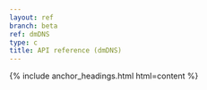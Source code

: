 ```yaml
---
layout: ref
branch: beta
ref: dmDNS
type: c
title: API reference (dmDNS)
---
```

{% include anchor_headings.html html=content %}